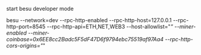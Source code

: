 start besu developer mode


besu --network=dev --rpc-http-enabled --rpc-http-host=127.0.0.1 --rpc-http-port=8545 --rpc-http-api=ETH,NET,WEB3 --host-allowlist="*" --miner-enabled --miner-coinbase=0x6EE8cc2Badc5F5dF47D6f9794ebc75519af97Aa4 --rpc-http-cors-origins="*"
